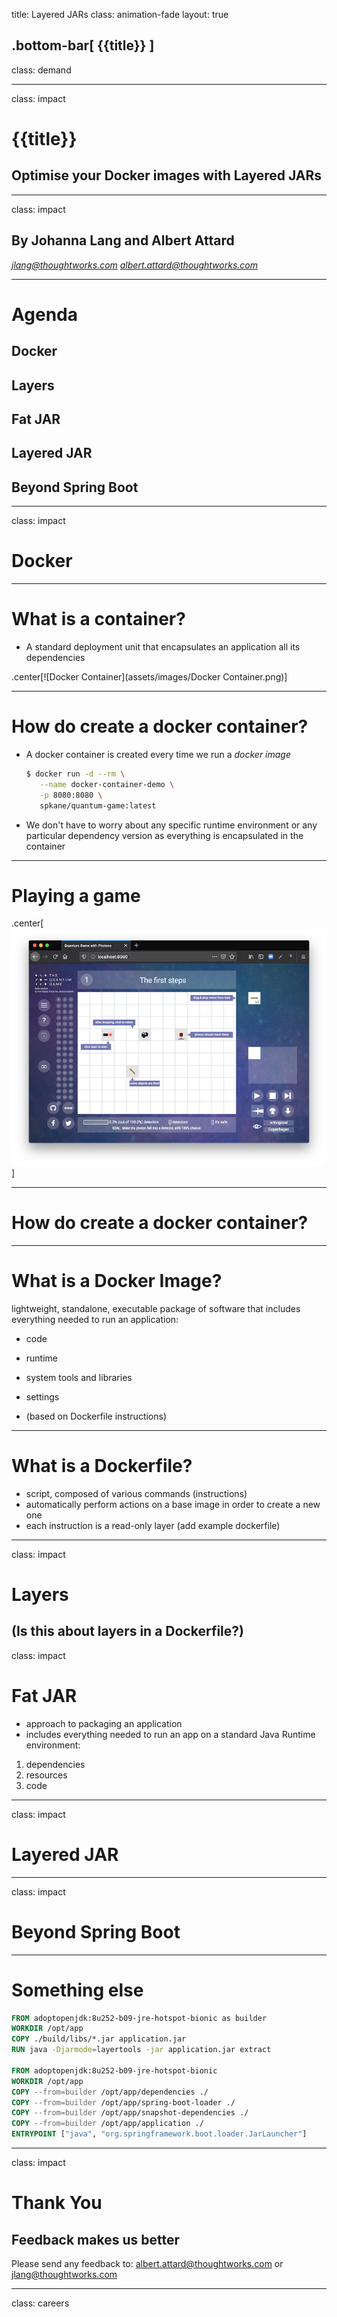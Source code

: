 title: Layered JARs
class: animation-fade
layout: true

<!-- This slide will serve as the base layout for all your slides -->
.bottom-bar[
  {{title}}
]
---

class: demand

---

class: impact

# {{title}}
## Optimise your Docker images with Layered JARs

---

class: impact

## By Johanna Lang and Albert Attard

*jlang@thoughtworks.com*
*albert.attard@thoughtworks.com*

---

# Agenda

## Docker
## Layers
## Fat JAR
## Layered JAR
## Beyond Spring Boot

---

class: impact

# Docker

---

# What is a container?

- A standard deployment unit that encapsulates an application all its dependencies

.center[![Docker Container](assets/images/Docker Container.png)]

---

# How do create a docker container?

- A docker container is created every time we run a _docker image_

  ```bash
  $ docker run -d --rm \
     --name docker-container-demo \
     -p 8080:8080 \
     spkane/quantum-game:latest
  ```

- We don't have to worry about any specific runtime environment or any particular dependency version as everything is encapsulated in the container

---

# Playing a game

.center[![Quantum Game with Photons](assets/images/Quantum%20Game%20with%20Photons.png)]

---

# How do create a docker container?



---

# What is a Docker Image?

lightweight, standalone, executable package of software that includes everything needed to run an application:
- code
- runtime
- system tools and libraries
- settings

- (based on Dockerfile instructions)
---

# What is a Dockerfile?
- script, composed of various commands (instructions)
- automatically perform actions on a base image in order to create a new one
- each instruction is a read-only layer
(add example dockerfile)

---

class: impact

# Layers
(Is this about layers in a Dockerfile?)
---

class: impact

# Fat JAR
- approach to packaging an application
- includes everything needed to run an app on a standard Java Runtime environment:
1) dependencies
2) resources
3) code

---

class: impact

# Layered JAR

---

class: impact

# Beyond Spring Boot

---

# Something else

```dockerfile
FROM adoptopenjdk:8u252-b09-jre-hotspot-bionic as builder
WORKDIR /opt/app
COPY ./build/libs/*.jar application.jar
RUN java -Djarmode=layertools -jar application.jar extract

FROM adoptopenjdk:8u252-b09-jre-hotspot-bionic
WORKDIR /opt/app
COPY --from=builder /opt/app/dependencies ./
COPY --from=builder /opt/app/spring-boot-loader ./
COPY --from=builder /opt/app/snapshot-dependencies ./
COPY --from=builder /opt/app/application ./
ENTRYPOINT ["java", "org.springframework.boot.loader.JarLauncher"]
```

---

class: impact

# Thank You
## Feedback makes us better

Please send any feedback to: albert.attard@thoughtworks.com or jlang@thoughtworks.com

---

class: careers



